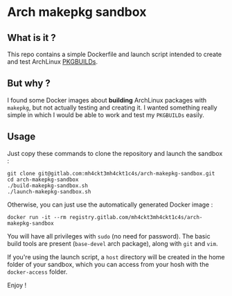 # Arch makepkg sandbox

## What is it ?

This repo contains a simple Dockerfile and launch script intended to create and test ArchLinux [PKGBUILDs](https://wiki.archlinux.org/title/Creating_packages).

## But why ?

I found some Docker images about **building** ArchLinux packages with `makepkg`, but not actually testing and creating it. I wanted something really simple in which I would be able to work and test my `PKGBUILDs` easily.

## Usage

Just copy these commands to clone the repository and launch the sandbox :

```shell 
git clone git@gitlab.com:mh4ckt3mh4ckt1c4s/arch-makepkg-sandbox.git
cd arch-makepkg-sandbox
./build-makepkg-sandbox.sh
./launch-makepkg-sandbox.sh
 ```

 Otherwise, you can just use the automatically generated Docker image :

 ```shell
 docker run -it --rm registry.gitlab.com/mh4ckt3mh4ckt1c4s/arch-makepkg-sandbox
 ```

 You will have all privileges with `sudo` (no need for password). The basic build tools are present (`base-devel` arch package), along with `git` and `vim`.

 If you're using the launch script, a `host` directory will be created in the home folder of your sandbox, which you can access from your hosh with the `docker-access` folder.

 Enjoy !
